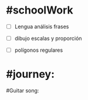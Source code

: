 # #schoolWork

- [ ] Lengua análisis frases 
- [ ] dibujo escalas y proporción
- [ ] polígonos regulares 


#  #journey:

#Guitar song: 








